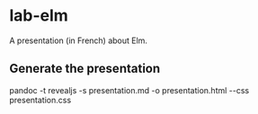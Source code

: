 # lab-elm

A presentation (in French) about Elm.

## Generate the presentation

pandoc -t revealjs -s presentation.md -o presentation.html --css presentation.css